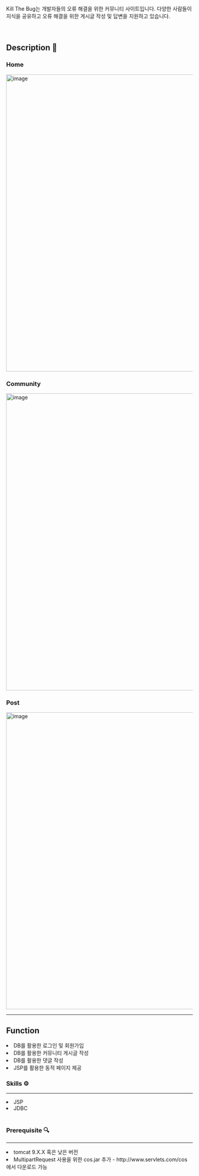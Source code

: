 Kill The Bug는 개발자들의 오류 해결을 위한 커뮤니티 사이트입니다.
다양한 사람들이 지식을 공유하고 오류 해결을 위한 게시글 작성 및 답변을 지원하고 있습니다.
<br />
<br />
<br />

<h2>Description 📑</h2>
<h3>Home</h3>
<img width="800" alt="image" src="https://github.com/lsh2613/myWeb/assets/104637774/019f8808-6d4a-4442-8fa6-4ca3e0e27968">
<h3>Community</h3>
<img width="800" alt="image" src="https://github.com/lsh2613/myWeb/assets/104637774/c0372d1a-3517-4e2c-bbba-272700b68ef2">
<h3>Post</h3>
<img width="800" alt="image" src="https://github.com/lsh2613/myWeb/assets/104637774/5f0dc8c9-6684-423c-bcf1-faabfc69f48f">
<hr />

<h2>Function</h2>
<li>DB를 활용한 로그인 및 회원가입</li>
<li>DB를 활용한 커뮤니티 게시글 작성</li>
<li>DB를 활용한 댓글 작성</li>
<li>JSP를 활용한 동적 페이지 제공</li>

<h3>Skills ⚙️</h3>
<hr />
<li>JSP</li>
<li>JDBC</li>
<br />

<h3>Prerequisite 🔍</h3>
<hr/>
<li>tomcat 9.X.X 혹은 낮은 버전</li>
<li>MultipartRequest 사용을 위한 cos.jar 추가
  - http://www.servlets.com/cos 에서 다운로드 가능</li>

<br />
<br />
<br />

